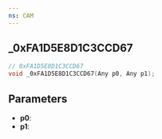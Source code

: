 ```yaml
---
ns: CAM
---
```

## _0xFA1D5E8D1C3CCD67

```c
// 0xFA1D5E8D1C3CCD67
void _0xFA1D5E8D1C3CCD67(Any p0, Any p1);
```

## Parameters
* **p0**:
* **p1**:
